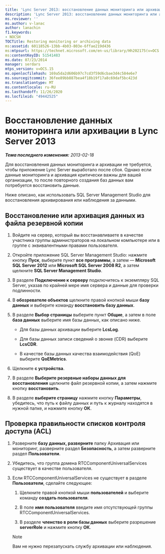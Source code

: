 ```yaml
---
title: 'Lync Server 2013: восстановление данных мониторинга или архивация'
description: 'Lync Server 2013: восстановление данных мониторинга или архивация.'
ms.reviewer: ''
ms.author: v-lanac
author: lanachin
f1.keywords:
- NOCSH
TOCTitle: Restoring monitoring or archiving data
ms:assetid: 60118526-13bb-4b03-803e-6ffae219d436
ms:mtpsurl: https://technet.microsoft.com/en-us/library/Hh202175(v=OCS.15)
ms:contentKeyID: 51541483
ms.date: 07/23/2014
manager: serdars
mtps_version: v=OCS.15
ms.openlocfilehash: 169a5da2d606b97c7cd3f59d6cbae3d4c584e6e7
ms.sourcegitcommit: 36fee89bb887bea4f18b19f17a8c69daf5bc423d
ms.translationtype: MT
ms.contentlocale: ru-RU
ms.lasthandoff: 11/26/2020
ms.locfileid: "49442525"
---
```

# <a name="restoring-monitoring-or-archiving-data-in-lync-server-2013"></a>Восстановление данных мониторинга или архивации в Lync Server 2013

<div data-xmlns="http://www.w3.org/1999/xhtml">

<div class="topic" data-xmlns="http://www.w3.org/1999/xhtml" data-msxsl="urn:schemas-microsoft-com:xslt" data-cs="https://msdn.microsoft.com/">

<div data-asp="https://msdn2.microsoft.com/asp">



</div>

<div id="mainSection">

<div id="mainBody">

<span> </span>

_**Тема последнего изменения:** 2013-02-18_

Для восстановления данных мониторинга и архивации не требуется, чтобы приложение Lync Server выработало после сбоя. Однако если данные мониторинга и архивация критически важны для вашей организации, то после повторного создания баз данных вам потребуется восстановить данные.

Ниже описано, как использовать SQL Server Management Studio для восстановления архивирования или наблюдения за данными.

<div>

## <a name="to-restore-monitoring-or-archiving-data-from-a-backup-file"></a>Восстановление или архивация данных из файла резервной копии

1.  Войдите на сервер, который вы восстанавливаете в качестве участника группы администраторов на локальном компьютере или в группе с эквивалентными правами пользователя.

2.  Откройте приложение SQL Server Management Studio: нажмите кнопку **Пуск**, выберите пункт **все программы**, а затем — **Microsoft SQL Server 2012** или **Microsoft SQL Server 2008 R2**, а затем щелкните **SQL Server Management Studio**.

3.  В разделе **Подключение к серверу** подключитесь к экземпляру SQL Server, указав по крайней мере имя сервера и данные для проверки подлинности.

4.  В **обозревателе объектов** щелкните правой кнопкой мыши **базу данных** и выберите команду **восстановить базу данных**.

5.  В разделе **Выбор страницы** выберите пункт **Общие**, а затем в поле **база данных** выберите имя базы данных, как описано ниже.
    
      - Для базы данных архивации выберите **LcsLog**.
    
      - Для базы данных записи сведений о звонке (CDR) выберите **LcsCDR**.
    
      - В качестве базы данных качества взаимодействия (QoE) выберите **QoEMetrics**.

6.  Щелкните **с устройства**.

7.  В разделе **Выберите резервные наборы данных для восстановления** щелкните файл резервной копии, а затем нажмите кнопку **восстановить**.

8.  В разделе **выберите страницу** нажмите кнопку **Параметры**, убедитесь, что путь к файлу данных и путь к журналу находятся в нужной папке, и нажмите кнопку **ОК**.

</div>

<div>

## <a name="to-make-sure-that-access-control-lists-acls-are-correct"></a>Проверка правильности списков контроля доступа (ACL)

1.  Разверните **базу данных, разверните** папку Архивация или мониторинг, разверните раздел **Безопасность**, а затем разверните раздел **Пользователи**.

2.  Убедитесь, что группа домена RTCComponentUniversalServices существует в качестве пользователя.

3.  Если RTCComponentUniversalServices не существует в разделе **Пользователи**, сделайте следующее:
    
    1.  Щелкните правой кнопкой мыши **пользователей** и выберите команду **создать пользователя**.
    
    2.  В поле **имя пользователя** введите имя отсутствующей группы RTCComponentUniversalServices.
    
    3.  В разделе **членство в роли базы данных** выберите разрешение **serverRole** и нажмите кнопку **ОК**.
    
    <div>
    

    > [!NOTE]  
    > Вам не нужно перезапускать службу архивации или наблюдения.

    
    </div>

</div>

</div>

<span> </span>

</div>

</div>

</div>

